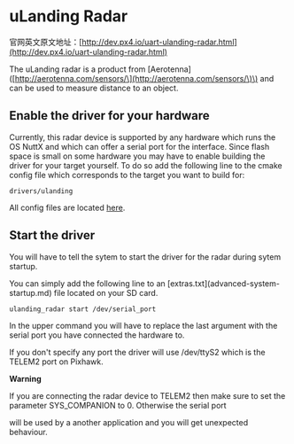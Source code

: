 # uLanding Radar

官网英文原文地址：[http://dev.px4.io/uart-ulanding-radar.html](http://dev.px4.io/uart-ulanding-radar.html)

The uLanding radar is a product from \[Aerotenna\]\([http://aerotenna.com/sensors/\](http://aerotenna.com/sensors/\)\) and can be used to measure distance to an object.

## Enable the driver for your hardware

Currently, this radar device is supported by any hardware which runs the OS NuttX and which can offer a serial port for the interface. Since flash space is small on some hardware you may have to enable building the driver for your target yourself. To do so add the following line to the cmake config file which corresponds to the target you want to build for:

```
drivers/ulanding
```

All config files are located [here](https://github.com/PX4/Firmware/tree/master/cmake/configs).



##  Start the driver

You will have to tell the sytem to start the driver for the radar during sytem startup.

You can simply add the following line to an \[extras.txt\]\(advanced-system-startup.md\) file located on your SD card.

```
ulanding_radar start /dev/serial_port
```

In the upper command you will have to replace the last argument with the serial port you have connected the hardware to.

If you don't specify any port the driver will use /dev/ttyS2 which is the TELEM2 port on Pixhawk.

**Warning**

If you are connecting the radar device to TELEM2 then make sure to set the parameter SYS\_COMPANION to 0. Otherwise the serial port

will be used by a another application and you will get unexpected behaviour.

